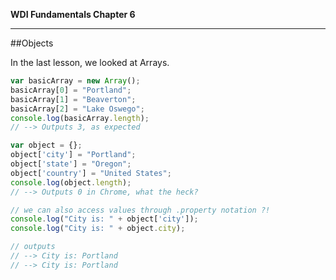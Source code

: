 **WDI Fundamentals Chapter 6**

---

##Objects

In the last lesson, we looked at Arrays.  

```js
var basicArray = new Array();
basicArray[0] = "Portland";
basicArray[1] = "Beaverton";
basicArray[2] = "Lake Oswego";
console.log(basicArray.length);
// --> Outputs 3, as expected

var object = {};
object['city'] = "Portland";
object['state'] = "Oregon";
object['country'] = "United States";
console.log(object.length);
// --> Outputs 0 in Chrome, what the heck?

// we can also access values through .property notation ?!
console.log("City is: " + object['city']);
console.log("City is: " + object.city);

// outputs
// --> City is: Portland
// --> City is: Portland
```
